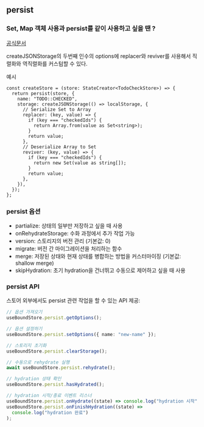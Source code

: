 ## persist

### Set, Map 객체 사용과 persist를 같이 사용하고 싶을 땐 ?

[공식문서](https://zustand.docs.pmnd.rs/integrations/persisting-store-data#createjsonstorage)

createJSONStorage의 두번째 인수의 options에 replacer와 reviver를 사용해서 직렬화와 역직렬화를 커스텀할 수 있다.

예시

```tsx
const createStore = (store: StateCreator<TodoCheckStore>) => {
  return persist(store, {
    name: "TODO::CHECKED",
    storage: createJSONStorage(() => localStorage, {
      // Serialize Set to Array
      replacer: (key, value) => {
        if (key === "checkedIds") {
          return Array.from(value as Set<string>);
        }
        return value;
      },
      // Deserialize Array to Set
      reviver: (key, value) => {
        if (key === "checkedIds") {
          return new Set(value as string[]);
        }
        return value;
      },
    }),
  });
};
```

### persist 옵션

- partialize: 상태의 일부만 저장하고 싶을 때 사용
- onRehydrateStorage: 수화 과정에서 추가 작업 가능
- version: 스토리지의 버전 관리 (기본값: 0)
- migrate: 버전 간 마이그레이션을 처리하는 함수
- merge: 저장된 상태와 현재 상태를 병합하는 방법을 커스터마이징 (기본값: shallow merge)
- skipHydration: 초기 hydration을 건너뛰고 수동으로 제어하고 싶을 때 사용

### persist API

스토어 외부에서도 persist 관련 작업을 할 수 있는 API 제공:

```typescript
// 옵션 가져오기
useBoundStore.persist.getOptions();

// 옵션 설정하기
useBoundStore.persist.setOptions({ name: "new-name" });

// 스토리지 초기화
useBoundStore.persist.clearStorage();

// 수동으로 rehydrate 실행
await useBoundStore.persist.rehydrate();

// hydration 상태 확인
useBoundStore.persist.hasHydrated();

// hydration 시작/종료 이벤트 리스너
useBoundStore.persist.onHydrate((state) => console.log("hydration 시작"));
useBoundStore.persist.onFinishHydration((state) =>
  console.log("hydration 완료")
);
```
